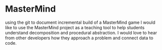 # MasterMind
using the git to document incremental build of a MasterMind game
I would like to use the MasterMind project as a teaching tool to help students understand 
decomposition and procedural abstraction.    I would love to hear from other developers how
they approach a problem and connect data to code.
